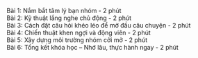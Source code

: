 Bài 1: Nắm bắt tâm lý bạn nhóm - 2 phút  
Bài 2: Kỹ thuật lắng nghe chủ động - 2 phút  
Bài 3: Cách đặt câu hỏi khéo léo để mở đầu câu chuyện - 2 phút  
Bài 4: Chiến thuật khen ngợi và động viên - 2 phút  
Bài 5: Xây dựng môi trường nhóm cởi mở - 2 phút  
Bài 6: Tổng kết khóa học – Nhớ lâu, thực hành ngay - 2 phút